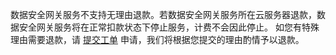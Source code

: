 数据安全网关服务不支持无理由退款。若数据安全网关服务所在云服务器退款，数据安全网关服务将在正常扣款状态下停止服务，计费不会因此停止。
如您有特殊理由需要退款，请 [提交工单](https://console.cloud.tencent.com/workorder/category) 申请，我们将根据您提交的理由酌情予以退款。

